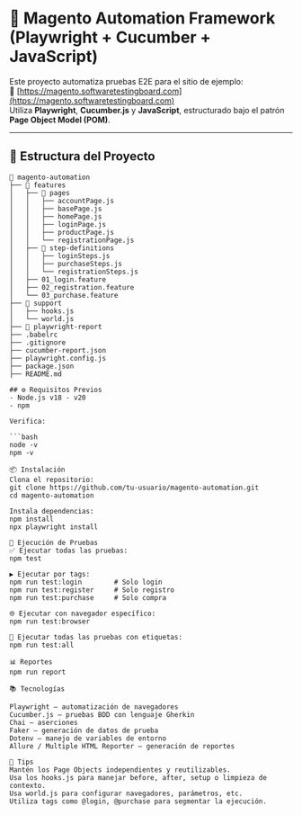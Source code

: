 # 🧪 Magento Automation Framework (Playwright + Cucumber + JavaScript)

Este proyecto automatiza pruebas E2E para el sitio de ejemplo:  
🔗 [https://magento.softwaretestingboard.com](https://magento.softwaretestingboard.com)  
Utiliza **Playwright**, **Cucumber.js** y **JavaScript**, estructurado bajo el patrón **Page Object Model (POM)**.

---

## 📁 Estructura del Proyecto

```plaintext
📂 magento-automation
├── 📁 features
│   ├── 📁 pages
│   │   ├── accountPage.js
│   │   ├── basePage.js
│   │   ├── homePage.js
│   │   ├── loginPage.js
│   │   ├── productPage.js
│   │   └── registrationPage.js
│   ├── 📁 step-definitions
│   │   ├── loginSteps.js
│   │   ├── purchaseSteps.js
│   │   └── registrationSteps.js
│   ├── 01_login.feature
│   ├── 02_registration.feature
│   └── 03_purchase.feature
├── 📁 support
│   ├── hooks.js
│   └── world.js
├── 📁 playwright-report
├── .babelrc
├── .gitignore
├── cucumber-report.json
├── playwright.config.js
├── package.json
├── README.md

## ⚙️ Requisitos Previos
- Node.js v18 - v20
- npm

Verifica:

```bash
node -v
npm -v

📦 Instalación
Clona el repositorio:
git clone https://github.com/tu-usuario/magento-automation.git
cd magento-automation

Instala dependencias:
npm install
npx playwright install

🚀 Ejecución de Pruebas
✅ Ejecutar todas las pruebas:
npm test

▶️ Ejecutar por tags:
npm run test:login        # Solo login
npm run test:register     # Solo registro
npm run test:purchase     # Solo compra

🌐 Ejecutar con navegador específico:
npm run test:browser

🔁 Ejecutar todas las pruebas con etiquetas:
npm run test:all

📊 Reportes
npm run report

📚 Tecnologías

Playwright – automatización de navegadores
Cucumber.js – pruebas BDD con lenguaje Gherkin
Chai – aserciones
Faker – generación de datos de prueba
Dotenv – manejo de variables de entorno
Allure / Multiple HTML Reporter – generación de reportes

🧠 Tips
Mantén los Page Objects independientes y reutilizables.
Usa los hooks.js para manejar before, after, setup o limpieza de contexto.
Usa world.js para configurar navegadores, parámetros, etc.
Utiliza tags como @login, @purchase para segmentar la ejecución.



